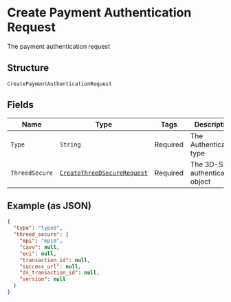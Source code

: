 
# Create Payment Authentication Request

The payment authentication request

## Structure

`CreatePaymentAuthenticationRequest`

## Fields

| Name | Type | Tags | Description | Getter | Setter |
|  --- | --- | --- | --- | --- | --- |
| `Type` | `String` | Required | The Authentication type | String getType() | setType(String type) |
| `ThreedSecure` | [`CreateThreeDSecureRequest`](../../doc/models/create-three-d-secure-request.md) | Required | The 3D-S authentication object | CreateThreeDSecureRequest getThreedSecure() | setThreedSecure(CreateThreeDSecureRequest threedSecure) |

## Example (as JSON)

```json
{
  "type": "type0",
  "threed_secure": {
    "mpi": "mpi0",
    "cavv": null,
    "eci": null,
    "transaction_id": null,
    "success_url": null,
    "ds_transaction_id": null,
    "version": null
  }
}
```

